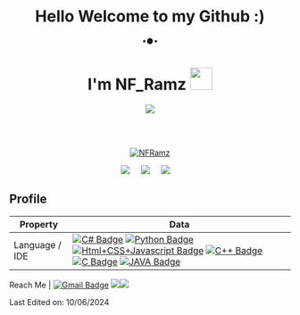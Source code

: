 ### <h1 align="center"> Hello Welcome to my Github :) </h1>
<p align="center">
•●•
<h1 align="center">I'm NF_Ramz <img src="https://media.giphy.com/media/hvRJCLFzcasrR4ia7z/giphy.gif" width="40"></h1>
<p align="center">
  <a href="https://github.com/NFRamz"><img src="https://readme-typing-svg.herokuapp.com?lines=Universitas+Muhammadiyah+Malang;Fakultas+Teknik;Informatika;Pemograman+Berorientasi+Objek;Semester+2;Follow+me;See+You;Always%20learning%20new%20things&center=true&width=500&height=50"></a>
</p>
<br>

<br>
  <p align="center">
  <a href="https://github.com/NFRamz">
    <a href="#"><img title="NFRamz" src="https://img.shields.io/badge/NF_ramz -green?colorA=%23ff0000&colorB=%23017e40&style=for-the-badge"></a>
  </a>
</p>
<p align='center'>
  <a href="https://github.com/NFRamz"><img src="https://img.shields.io/badge/github-20232A?style=for-the-badge&logo=github&logoColor=61DAFB" /></a>&nbsp;&nbsp;&nbsp;&nbsp;
  <a href="#"><img src="https://img.shields.io/badge/whatsApp%20-%23339933.svg?&style=for-the-badge&logo=whatsapp&logoColor=white" /></a>&nbsp;&nbsp;&nbsp;&nbsp;
  <a href="https://www.instagram.com/nf_ramz/"><img src="https://img.shields.io/badge/Instagram%20-%23cc6699.svg?&style=for-the-badge&logo=Instagram&logoColor=white" /></a>&nbsp;&nbsp;&nbsp;&nbsp;
</p>

<p align="center">

## Profile
Property                 | Data  
-------------------------|------
Language / IDE           | [![C# Badge](https://img.shields.io/badge/-Visual%20Studio-239120?style=flat&logo=C-Sharp&logoColor=white)](https://github.com/search?l=C%23&q=user%3Azmcx16&type=Repositories) [![Python Badge](https://img.shields.io/badge/-PyCharm-3776AB?style=flat&logo=Python&logoColor=white)](https://github.com/search?l=Python&q=user%3Azmcx16&type=Repositories) [![Html+CSS+Javascript Badge](https://img.shields.io/badge/-Visual%20Studio%20Code-F7DF1E?style=flat&logo=Javascript&logoColor=white)](https://github.com/search?l=JavaScript&q=user%3Azmcx16&type=Repositories) [![C++ Badge](https://img.shields.io/badge/-Visual%20Studio-00599C?style=flat&logo=C%2B%2B&logoColor=white)](https://github.com/search?q=user%3Azmcx16&type=Repositories) [![C Badge](https://img.shields.io/badge/-Visual%20Studio-A8B9CC?style=flat&logo=C&logoColor=white)](https://github.com/search?q=user%3Azmcx16&type=Repositories) [![JAVA Badge](https://img.shields.io/badge/-Eclipse-007396?style=flat&logo=JAVA&logoColor=white)](https://github.com/search?q=user%3Azmcx16&type=Repositories)


Reach Me                 | [![Gmail Badge](https://img.shields.io/badge/-Gmail-e54448?style=flat&logo=Gmail&logoColor=white)](mailto:noname) [![](https://img.shields.io/badge/Facebook-blue?logo=Facebook&logoColor=blue&labelColor=white)](https://www.facebook.com/true.min.180)[![](https://img.shields.io/badge/Whatsapp-CHAT-red?logo=Whatsapp&logoColor=Brightgreen&labelColor=white)](https://wa.me/6282373158947?text=Asalamualaikum+bang)


Last Edited on: 10/06/2024
